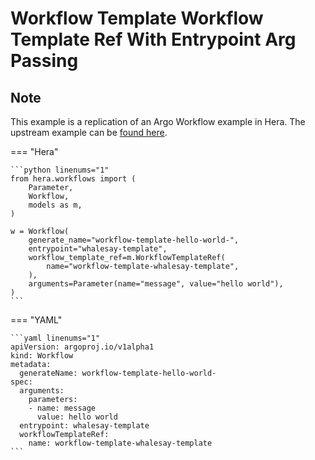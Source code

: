 # Workflow Template  Workflow Template Ref With Entrypoint Arg Passing

## Note

This example is a replication of an Argo Workflow example in Hera.
The upstream example can be [found here](https://github.com/argoproj/argo-workflows/blob/main/examples/workflow-template/workflow-template-ref-with-entrypoint-arg-passing.yaml).




=== "Hera"

    ```python linenums="1"
    from hera.workflows import (
        Parameter,
        Workflow,
        models as m,
    )

    w = Workflow(
        generate_name="workflow-template-hello-world-",
        entrypoint="whalesay-template",
        workflow_template_ref=m.WorkflowTemplateRef(
            name="workflow-template-whalesay-template",
        ),
        arguments=Parameter(name="message", value="hello world"),
    )
    ```

=== "YAML"

    ```yaml linenums="1"
    apiVersion: argoproj.io/v1alpha1
    kind: Workflow
    metadata:
      generateName: workflow-template-hello-world-
    spec:
      arguments:
        parameters:
        - name: message
          value: hello world
      entrypoint: whalesay-template
      workflowTemplateRef:
        name: workflow-template-whalesay-template
    ```

